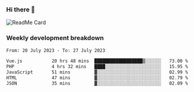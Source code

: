 ### Hi there 👋

<!--
**itzcy/itzcy** is a ✨ _special_ ✨ repository because its `README.md` (this file) appears on your GitHub profile.

Here are some ideas to get you started:

- 🔭 I’m currently working on ...
- 🌱 I’m currently learning ...
- 👯 I’m looking to collaborate on ...
- 🤔 I’m looking for help with ...
- 💬 Ask me about ...
- 📫 How to reach me: ...
- 😄 Pronouns: ...
- ⚡ Fun fact: ...
-->
![ReadMe Card](https://github-readme-stats.vercel.app/api?username=itzcy&show_icons=true&title_color=2d3198&icon_color=797cb8&text_color=24292e&bg_color=f6f8fa)

### Weekly development breakdown
<!--START_SECTION:waka-->

```txt
From: 20 July 2023 - To: 27 July 2023

Vue.js           20 hrs 48 mins  ██████████████████▒░░░░░░   73.00 %
PHP              4 hrs 32 mins   ████░░░░░░░░░░░░░░░░░░░░░   15.95 %
JavaScript       51 mins         ▓░░░░░░░░░░░░░░░░░░░░░░░░   02.99 %
HTML             47 mins         ▓░░░░░░░░░░░░░░░░░░░░░░░░   02.79 %
JSON             35 mins         ▓░░░░░░░░░░░░░░░░░░░░░░░░   02.09 %
```

<!--END_SECTION:waka-->
